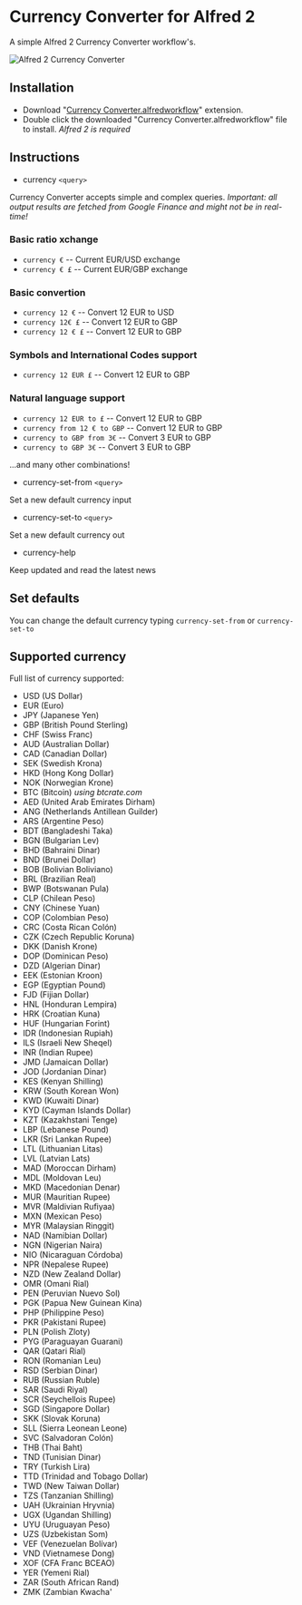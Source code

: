 Currency Converter for Alfred 2
============

A simple Alfred 2 Currency Converter workflow's.

![Alfred 2 Currency Converter](http://i50.tinypic.com/125p63a.jpg)


Installation
----------------

- Download "[Currency Converter.alfredworkflow](https://github.com/BigLuck/alfred2-currencyconverter/raw/master/Currency%20Converter.alfredworkflow)" extension.
- Double click the downloaded "Currency Converter.alfredworkflow" file to install.
*Alfred 2 is required*


Instructions
----------------

- currency `<query>`

Currency Converter accepts simple and complex queries.
*Important: all output results are fetched from Google Finance and might not be in real-time!*

### Basic ratio xchange
 * `currency €` -- Current EUR/USD exchange
 * `currency € £` -- Current EUR/GBP exchange

### Basic convertion
 * `currency 12 €` -- Convert 12 EUR to USD
 * `currency 12€ £` -- Convert 12 EUR to GBP
 * `currency 12 € £` -- Convert 12 EUR to GBP

### Symbols and International Codes support
 * `currency 12 EUR £` -- Convert 12 EUR to GBP

###  Natural language support
  * `currency 12 EUR to £` -- Convert 12 EUR to GBP
  * `currency from 12 € to GBP` -- Convert 12 EUR to GBP
  * `currency to GBP from 3€` -- Convert 3 EUR to GBP
  * `currency to GBP 3€` -- Convert 3 EUR to GBP

...and many other combinations!

- currency-set-from `<query>`

Set a new default currency input

- currency-set-to `<query>`

Set a new default currency out

- currency-help

Keep updated and read the latest news


Set defaults
----------------

You can change the default currency typing `currency-set-from` or `currency-set-to`


Supported currency
----------------

Full list of currency supported:
- USD (US Dollar)
- EUR (Euro)
- JPY (Japanese Yen)
- GBP (British Pound Sterling)
- CHF (Swiss Franc)
- AUD (Australian Dollar)
- CAD (Canadian Dollar)
- SEK (Swedish Krona)
- HKD (Hong Kong Dollar)
- NOK (Norwegian Krone)
- BTC (Bitcoin) *using btcrate.com*
- AED (United Arab Emirates Dirham)
- ANG (Netherlands Antillean Guilder)
- ARS (Argentine Peso)
- BDT (Bangladeshi Taka)
- BGN (Bulgarian Lev)
- BHD (Bahraini Dinar)
- BND (Brunei Dollar)
- BOB (Bolivian Boliviano)
- BRL (Brazilian Real)
- BWP (Botswanan Pula)
- CLP (Chilean Peso)
- CNY (Chinese Yuan)
- COP (Colombian Peso)
- CRC (Costa Rican Colón)
- CZK (Czech Republic Koruna)
- DKK (Danish Krone)
- DOP (Dominican Peso)
- DZD (Algerian Dinar)
- EEK (Estonian Kroon)
- EGP (Egyptian Pound)
- FJD (Fijian Dollar)
- HNL (Honduran Lempira)
- HRK (Croatian Kuna)
- HUF (Hungarian Forint)
- IDR (Indonesian Rupiah)
- ILS (Israeli New Sheqel)
- INR (Indian Rupee)
- JMD (Jamaican Dollar)
- JOD (Jordanian Dinar)
- KES (Kenyan Shilling)
- KRW (South Korean Won)
- KWD (Kuwaiti Dinar)
- KYD (Cayman Islands Dollar)
- KZT (Kazakhstani Tenge)
- LBP (Lebanese Pound)
- LKR (Sri Lankan Rupee)
- LTL (Lithuanian Litas)
- LVL (Latvian Lats)
- MAD (Moroccan Dirham)
- MDL (Moldovan Leu)
- MKD (Macedonian Denar)
- MUR (Mauritian Rupee)
- MVR (Maldivian Rufiyaa)
- MXN (Mexican Peso)
- MYR (Malaysian Ringgit)
- NAD (Namibian Dollar)
- NGN (Nigerian Naira)
- NIO (Nicaraguan Córdoba)
- NPR (Nepalese Rupee)
- NZD (New Zealand Dollar)
- OMR (Omani Rial)
- PEN (Peruvian Nuevo Sol)
- PGK (Papua New Guinean Kina)
- PHP (Philippine Peso)
- PKR (Pakistani Rupee)
- PLN (Polish Zloty)
- PYG (Paraguayan Guarani)
- QAR (Qatari Rial)
- RON (Romanian Leu)
- RSD (Serbian Dinar)
- RUB (Russian Ruble)
- SAR (Saudi Riyal)
- SCR (Seychellois Rupee)
- SGD (Singapore Dollar)
- SKK (Slovak Koruna)
- SLL (Sierra Leonean Leone)
- SVC (Salvadoran Colón)
- THB (Thai Baht)
- TND (Tunisian Dinar)
- TRY (Turkish Lira)
- TTD (Trinidad and Tobago Dollar)
- TWD (New Taiwan Dollar)
- TZS (Tanzanian Shilling)
- UAH (Ukrainian Hryvnia)
- UGX (Ugandan Shilling)
- UYU (Uruguayan Peso)
- UZS (Uzbekistan Som)
- VEF (Venezuelan Bolívar)
- VND (Vietnamese Dong)
- XOF (CFA Franc BCEAO)
- YER (Yemeni Rial)
- ZAR (South African Rand)
- ZMK (Zambian Kwacha'